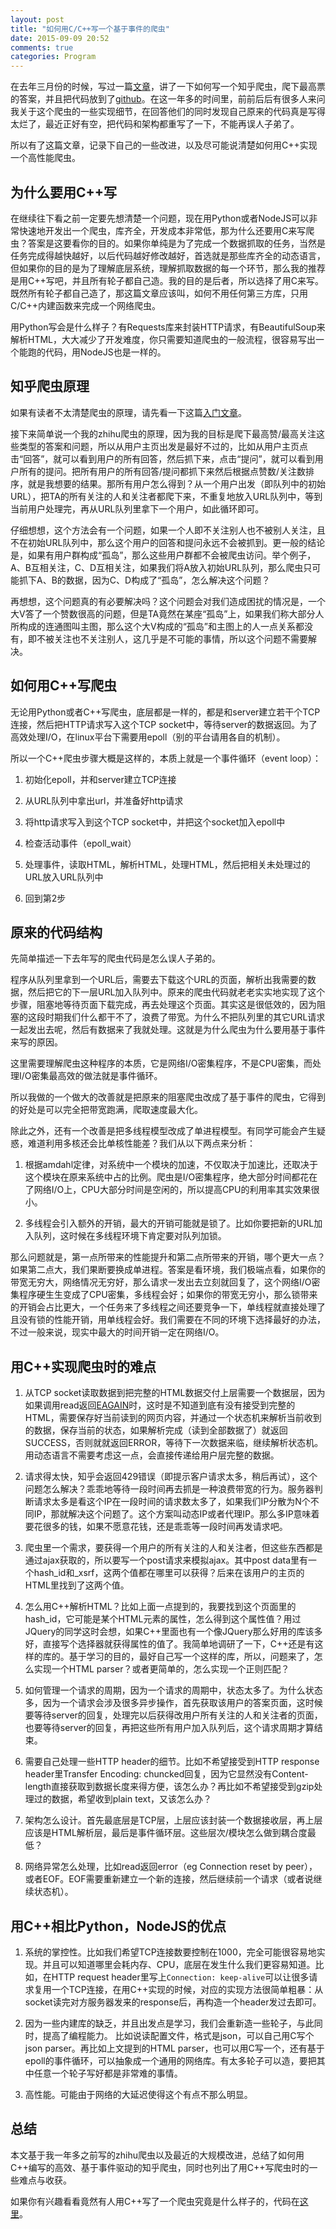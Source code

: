 ```yaml
---
layout: post
title: "如何用C/C++写一个基于事件的爬虫"
date: 2015-09-09 20:52
comments: true
categories: Program
---
```


在去年三月份的时候，写过一篇[文章](http://lifeofzjs.com/blog/2014/03/08/zhihu-spider/)，讲了一下如何写一个知乎爬虫，爬下最高票的答案，并且把代码放到了[github](https://github.com/zyearn/zhihuCrawler)。在这一年多的时间里，前前后后有很多人来问我关于这个爬虫的一些实现细节，在回答他们的同时发现自己原来的代码真是写得太烂了，最近正好有空，把代码和架构都重写了一下，不能再误人子弟了。
<!-- more -->
所以有了这篇文章，记录下自己的一些改进，以及尽可能说清楚如何用C++实现一个高性能爬虫。

## 为什么要用C++写

在继续往下看之前一定要先想清楚一个问题，现在用Python或者NodeJS可以非常快速地开发出一个爬虫，库齐全，开发成本非常低，那为什么还要用C来写爬虫？答案是这要看你的目的。如果你单纯是为了完成一个数据抓取的任务，当然是任务完成得越快越好，以后代码越好修改越好，首选就是那些库齐全的动态语言，但如果你的目的是为了理解底层系统，理解抓取数据的每一个环节，那么我的推荐是用C++写吧，并且所有轮子都自己造。我的目的是后者，所以选择了用C来写。既然所有轮子都自己造了，那这篇文章应该叫，如何不用任何第三方库，只用C/C++内建函数来完成一个网络爬虫。

用Python写会是什么样子？有Requests库来封装HTTP请求，有BeautifulSoup来解析HTML，大大减少了开发难度，你只需要知道爬虫的一般流程，很容易写出一个能跑的代码，用NodeJS也是一样的。

## 知乎爬虫原理

如果有读者不太清楚爬虫的原理，请先看一下这篇[入门文章](http://www.zhihu.com/question/20899988)。

接下来简单说一个我的zhihu爬虫的原理，因为我的目标是爬下最高赞/最高关注这些类型的答案和问题，所以从用户主页出发是最好不过的，比如从用户主页点击“回答”，就可以看到用户的所有回答，然后抓下来，点击“提问”，就可以看到用户所有的提问。把所有用户的所有回答/提问都抓下来然后根据点赞数/关注数排序，就是我想要的结果。那所有用户怎么得到？从一个用户出发（即队列中的初始URL），把TA的所有关注的人和关注者都爬下来，不重复地放入URL队列中，等到当前用户处理完，再从URL队列里拿下一个用户，如此循环即可。

仔细想想，这个方法会有一个问题，如果一个人即不关注别人也不被别人关注，且不在初始URL队列中，那么这个用户的回答和提问永远不会被抓到。更一般的结论是，如果有用户群构成“孤岛”，那么这些用户群都不会被爬虫访问。举个例子，A、B互相关注，C、D互相关注，如果我们将A放入初始URL队列，那么爬虫只可能抓下A、B的数据，因为C、D构成了“孤岛”，怎么解决这个问题？

再想想，这个问题真的有必要解决吗？这个问题会对我们造成困扰的情况是，一个大V答了一个赞数很高的问题，但是TA竟然在某座“孤岛”上，如果我们称大部分人所构成的连通图叫主图，那么这个大V构成的“孤岛”和主图上的人一点关系都没有，即不被关注也不关注别人，这几乎是不可能的事情，所以这个问题不需要解决。

## 如何用C++写爬虫

无论用Python或者C++写爬虫，底层都是一样的，都是和server建立若干个TCP连接，然后把HTTP请求写入这个TCP socket中，等待server的数据返回。为了高效处理I/O，在linux平台下需要用epoll（别的平台请用各自的机制）。

所以一个C++爬虫步骤大概是这样的，本质上就是一个事件循环（event loop）：

1. 初始化epoll，并和server建立TCP连接

2. 从URL队列中拿出url，并准备好http请求

3. 将http请求写入到这个TCP socket中，并把这个socket加入epoll中

3. 检查活动事件（epoll_wait）

4. 处理事件，读取HTML，解析HTML，处理HTML，然后把相关未处理过的URL放入URL队列中

5. 回到第2步


## 原来的代码结构

先简单描述一下去年写的爬虫代码是怎么误人子弟的。

程序从队列里拿到一个URL后，需要去下载这个URL的页面，解析出我需要的数据，然后把它的下一层URL加入队列中。原来的爬虫代码就老老实实地实现了这个步骤，阻塞地等待页面下载完成，再去处理这个页面。其实这是很低效的，因为阻塞的这段时期我们什么都干不了，浪费了带宽。为什么不把队列里的其它URL请求一起发出去呢，然后有数据来了我就处理。这就是为什么爬虫为什么要用基于事件来写的原因。

这里需要理解爬虫这种程序的本质，它是网络I/O密集程序，不是CPU密集，而处理I/O密集最高效的做法就是事件循环。

所以我做的一个做大的改善就是把原来的阻塞爬虫改成了基于事件的爬虫，它得到的好处是可以完全把带宽跑满，爬取速度最大化。

除此之外，还有一个改善是把多线程模型改成了单进程模型。有同学可能会产生疑惑，难道利用多核还会比单核性能差？我们从以下两点来分析：

1. 根据amdahl定律，对系统中一个模块的加速，不仅取决于加速比，还取决于这个模块在原来系统中占的比例。爬虫是I/O密集程序，绝大部分时间都花在了网络I/O上，CPU大部分时间是空闲的，所以提高CPU的利用率其实效果很小。

2. 多线程会引入额外的开销，最大的开销可能就是锁了。比如你要把新的URL加入队列，这时候在多线程环境下肯定要对队列加锁。

那么问题就是，第一点所带来的性能提升和第二点所带来的开销，哪个更大一点？如果第二点大，我们果断要换成单进程。答案是看环境，我们极端点看，如果你的带宽无穷大，网络情况无穷好，那么请求一发出去立刻就回复了，这个网络I/O密集程序硬生生变成了CPU密集，多线程会好；如果你的带宽无穷小，那么锁带来的开销会占比更大，一个任务来了多线程之间还要竞争一下，单线程就直接处理了且没有锁的性能开销，用单线程会好。我们需要在不同的环境下选择最好的办法，不过一般来说，现实中最大的时间开销一定在网络I/O。

## 用C++实现爬虫时的难点

1. 从TCP socket读取数据到把完整的HTML数据交付上层需要一个数据层，因为如果调用read返回[EAGAIN](http://stackoverflow.com/questions/4058368/what-does-eagain-mean)时，这时是不知道到底有没有接受到完整的HTML，需要保存好当前读到的网页内容，并通过一个状态机来解析当前收到的数据，保存当前的状态，如果解析完成（读到全部数据了）就返回SUCCESS，否则就就返回ERROR，等待下一次数据来临，继续解析状态机。用动态语言不需要考虑这一点，会直接传递给用户层完整的数据。

2. 请求得太快，知乎会返回429错误（即提示客户请求太多，稍后再试），这个问题怎么解决？乖乖地等待一段时间再去抓是一种浪费带宽的行为。服务器判断请求太多是看这个IP在一段时间的请求数太多了，如果我们IP分散为N个不同IP，那就解决这个问题了。这个方案叫动态IP或者代理IP。那么多IP意味着要花很多的钱，如果不愿意花钱，还是乖乖等一段时间再发请求吧。

3. 爬虫里一个需求，要获得一个用户的所有关注的人和关注者，但这些东西都是通过ajax获取的，所以要写一个post请求来模拟ajax。其中post data里有一个hash_id和_xsrf，这两个值都在哪里可以获得？后来在该用户的主页的HTML里找到了这两个值。

4. 怎么用C++解析HTML？比如上面一点提到的，我要找到这个页面里的hash_id，它可能是某个HTML元素的属性，怎么得到这个属性值？用过JQuery的同学这时会想，如果C++里面也有一个像JQuery那么好用的库该多好，直接写个选择器就获得属性的值了。我简单地调研了一下，C++还是有这样的库的。基于学习的目的，最好自己写一个这样的库，所以，问题来了，怎么实现一个HTML parser？或者更简单的，怎么实现一个正则匹配？

5. 如何管理一个请求的周期，因为一个请求的周期中，状态太多了。为什么状态多，因为一个请求会涉及很多异步操作，首先获取该用户的答案页面，这时候要等待server的回复，处理完以后获得改用户所有关注的人和关注者的页面，也要等待server的回复，再把这些所有用户加入队列后，这个请求周期才算结束。

6. 需要自己处理一些HTTP header的细节。比如不希望接受到HTTP response header里Transfer Encoding: chuncked回复，因为它显然没有Content-length直接获取到数据长度来得方便，该怎么办？再比如不希望接受到gzip处理过的数据，希望收到plain text，又该怎么办？

7. 架构怎么设计。首先最底层是TCP层，上层应该封装一个数据接收层，再上层应该是HTML解析层，最后是事件循环层。这些层次/模块怎么做到耦合度最低？

8. 网络异常怎么处理，比如read返回error（eg  Connection reset by peer），或者EOF。EOF需要重新建立一个新的连接，然后继续前一个请求（或者说继续状态机）。

## 用C++相比Python，NodeJS的优点

1. 系统的掌控性。比如我们希望TCP连接数要控制在1000，完全可能很容易地实现。并且可以知道哪里会耗内存、CPU，底层在发生什么我们更容易知道。比如，在HTTP request header里写上`Connection: keep-alive`可以让很多请求复用一个TCP连接，在用C++实现的时候，对应的实现方法很简单粗暴：从socket读完对方服务器发来的response后，再构造一个header发过去即可。

2. 因为一些内建库的缺乏，并且出发点是学习，我们会重新造一些轮子，与此同时，提高了编程能力。
比如说读配置文件，格式是json，可以自己用C写个json parser。再比如上文提到的HTML parser，也可以用C写一个，还有基于epoll的事件循环，可以抽象成一个通用的网络库。有太多轮子可以造，要把其中任意一个轮子写好都是非常难的事情。

3. 高性能。可能由于网络的大延迟使得这个有点不那么明显。

## 总结

本文基于我一年多之前写的zhihu爬虫以及最近的大规模改进，总结了如何用C++编写的高效、基于事件驱动的知乎爬虫，同时也列出了用C++写爬虫时的一些难点与收获。

如果你有兴趣看看竟然有人用C++写了一个爬虫究竟是什么样子的，代码在[这里](https://github.com/zyearn/zhihuCrawler)。
